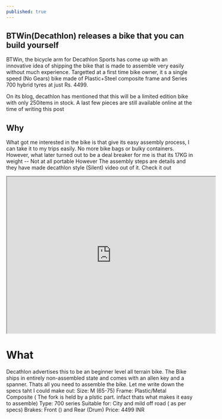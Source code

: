 ```yaml
---
published: true
---
```

## BTWin(Decathlon) releases a bike that you can build yourself  

BTWin, the bicycle arm for Decathlon Sports has come up with an innovative idea of shipping the bike that is made to assemble very easily without much experience. Targetted at a first time bike owner, it s a single speed (No Gears) bike made of Plastic+Steel composite frame and Series 700 hybrid tyres at just Rs. 4499. 


On its blog, decathlon has mentioned that this will be a limited edition bike with only 250items in stock. A last few pieces are still available online at the time of writing this post

## Why
What got me interested in the bike is that give its easy assembly process, I can take it to my trips easily. No more bike bags or bulky containers. However, what later turned out to be a deal breaker for me is that its 17KG in weight -- Not at all portable
However The assembly steps are details and they have made decathlon style (Silent) video out of it. Check it out

<iframe width="560" height="420" src="http://www.youtube.com/embed/rHyLbdaBfjg?color=white&theme=light"></iframe>

# What
Decathlon advertises this to be an beginner level all terrain bike. The Bike ships in entirely non-assembled state and comes with an allen key and a spanner. Thats all you need to assemble the bike. Let me write down the specs taht I could make out:
Size: M (65-75)
Frame: Plastic/Metal Composite ( The fork is held by a plstic part. infact thats what makes it easy to assemble)
Type: 700 series
Suitable for: City and mild off road ( as per specs)
Brakes: Front () and Rear (Drum)
Price: 4499 INR